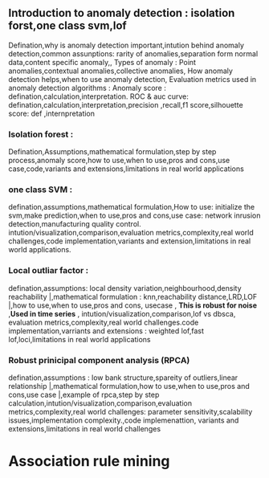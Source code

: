 ## Introduction to anomaly detection : isolation forst,one class svm,lof
Defination,why is anomaly detection important,intution behind anomaly detection,common assunptions: rarity of anomalies,separation form normal data,content specific anomaly,, Types of
anomaly : Point anomalies,contextual anomalies,collective anomalies, How anomaly detection helps,when to use anomaly detection,
Evaluation metrics used in anomaly detection algorithms : Anomaly score : defination,calculation,interpretation. ROC & auc curve: defination,calculation,interpretation,precision ,recall,f1
score,silhouette score: def ,internpretation

### Isolation forest : 
Defination,Assumptions,mathematical formulation,step by step process,anomaly score,how to use,when to use,pros and cons,use case,code,variants and extensions,limitations in real world applications

### one class SVM : 
defination,assumptions,mathematical formulation,How to use: initialize the svm,make prediction,when to use,pros and cons,use case: network inrusion detection,manufacturing quality control.
intution/visualization,comparison,evaluation metrics,complexity,real world challenges,code implementation,variants and extension,limitations in real world applications.

### Local outliar factor :
defination,assumptions: local density variation,neighbourhood,density reachability |,mathematical formulation : knn,reachability distance,LRD,LOF |,how to use,when to use,pros and cons,
usecase , **This is robust for noise** ,**Used in time series** , intution/visualization,comparison,lof vs dbsca, evaluation metrics,complexity,real world challenges.code implementation,varriants
and extensions : weighted lof,fast lof,loci,limitations in real world applications

### Robust prinicipal component analysis (RPCA)
 defination,assumptions : low bank structure,spareity of outliers,linear relationship |,mathematical formulation,how to use,when to use,pros and cons,use case |,example of rpca,step by step
 calculation,intution/visualization,comparison,evaluation metrics,complexity,real world challenges: parameter sensitivity,scalability  issues,implementation complexity.,code implemenattion,
 variants and extensions,limitations in real world challenges


 # Association rule mining
